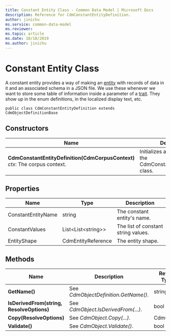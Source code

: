 ```yaml
---
title: Constant Entity Class - Common Data Model | Microsoft Docs
description: Reference for CdmConstantEntityDefinition.
author: jinichu
ms.service: common-data-model
ms.reviewer: 
ms.topic: article
ms.date: 10/18/2019
ms.author: jinichu
---
```


# Constant Entity Class

A constant entity provides a way of making an [entity](entity.md) with records of data in it and an associated schema in a JSON file. We use these whenever we want to store some table of information inside a parameter of a [trait](trait.md). They show up in the enum definitions, in the localized display text, etc.

```
public class CdmConstantEntityDefinition extends CdmObjectDefinitionBase
```

## Constructors
|Name|Description|
|---|---|
|**CdmConstantEntityDefinition(CdmCorpusContext)**<br/>*ctx*: The corpus context.|Initializes a new instance of the CdmConstantEntityDefinition class.|

## Properties
|Name|Type|Description|
|---|---|---|
|ConstantEntityName|string|The constant entity's name.|
|ConstantValues|List\<List\<string>>|The list of constant string values.|
|EntityShape|CdmEntityReference|The entity shape.|

## Methods
|Name|Description|Return Type|
|---|---|---|
|**GetName()**|See *CdmObjectDefinition.GetName()*.|string|
|**IsDerivedFrom(string, ResolveOptions)**|See *CdmObject.IsDerivedFrom(...)*.|bool|
|**Copy(ResolveOptions)**|See *CdmObject.Copy(...)*.|CdmObject|
|**Validate()**|See *CdmObject.Validate()*.|bool|
